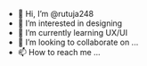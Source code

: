 - 👋 Hi, I’m @rutuja248
- 👀 I’m interested in designing 
- 🌱 I’m currently learning UX/UI
- 💞️ I’m looking to collaborate on ...
- 📫 How to reach me ...

<!---
rutuja248/rutuja248 is a ✨ special ✨ repository because its `README.md` (this file) appears on your GitHub profile.
You can click the Preview link to take a look at your changes.
--->
